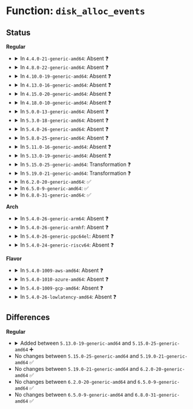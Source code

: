 # Function: <code>disk_alloc_events</code>

## Status
<b>Regular</b>
<ul>
<li>
<details>
<summary>In <code>4.4.0-21-generic-amd64</code>: Absent ❓</summary>

```json
{
  "name": "disk_alloc_events",
  "collision_type": "Unique Static",
  "inline_type": "Full",
  "funcs": [
    {
      "addr": 18446744071582822447,
      "name": "disk_alloc_events",
      "external": false,
      "loc": "block/genhd.c:1787",
      "file": "block/genhd.c",
      "inline": "not declared, inlined",
      "caller_inline": [
        "block/genhd.c:add_disk"
      ],
      "caller_func": []
    }
  ],
  "symbols": []
}
```
</details>
</li>
<li>
<details>
<summary>In <code>4.8.0-22-generic-amd64</code>: Absent ❓</summary>

```json
{
  "name": "disk_alloc_events",
  "collision_type": "Unique Static",
  "inline_type": "Full",
  "funcs": [
    {
      "addr": 18446744071583101691,
      "name": "disk_alloc_events",
      "external": false,
      "loc": "block/genhd.c:1811",
      "file": "block/genhd.c",
      "inline": "not declared, inlined",
      "caller_inline": [
        "block/genhd.c:device_add_disk"
      ],
      "caller_func": []
    }
  ],
  "symbols": []
}
```
</details>
</li>
<li>
<details>
<summary>In <code>4.10.0-19-generic-amd64</code>: Absent ❓</summary>

```json
{
  "name": "disk_alloc_events",
  "collision_type": "Unique Static",
  "inline_type": "Full",
  "funcs": [
    {
      "addr": 18446744071583213211,
      "name": "disk_alloc_events",
      "external": false,
      "loc": "block/genhd.c:1811",
      "file": "block/genhd.c",
      "inline": "not declared, inlined",
      "caller_inline": [
        "block/genhd.c:device_add_disk"
      ],
      "caller_func": []
    }
  ],
  "symbols": []
}
```
</details>
</li>
<li>
<details>
<summary>In <code>4.13.0-16-generic-amd64</code>: Absent ❓</summary>

```json
{
  "name": "disk_alloc_events",
  "collision_type": "Unique Static",
  "inline_type": "Full",
  "funcs": [
    {
      "addr": 18446744071583271263,
      "name": "disk_alloc_events",
      "external": false,
      "loc": "block/genhd.c:1834",
      "file": "block/genhd.c",
      "inline": "not declared, inlined",
      "caller_inline": [
        "block/genhd.c:device_add_disk"
      ],
      "caller_func": []
    }
  ],
  "symbols": []
}
```
</details>
</li>
<li>
<details>
<summary>In <code>4.15.0-20-generic-amd64</code>: Absent ❓</summary>

```json
{
  "name": "disk_alloc_events",
  "collision_type": "Unique Static",
  "inline_type": "Full",
  "funcs": [
    {
      "addr": 18446744071583451368,
      "name": "disk_alloc_events",
      "external": false,
      "loc": "block/genhd.c:1918",
      "file": "block/genhd.c",
      "inline": "not declared, inlined",
      "caller_inline": [
        "block/genhd.c:device_add_disk"
      ],
      "caller_func": []
    }
  ],
  "symbols": []
}
```
</details>
</li>
<li>
<details>
<summary>In <code>4.18.0-10-generic-amd64</code>: Absent ❓</summary>

```json
{
  "name": "disk_alloc_events",
  "collision_type": "Unique Static",
  "inline_type": "Full",
  "funcs": [
    {
      "addr": 18446744071583662603,
      "name": "disk_alloc_events",
      "external": false,
      "loc": "block/genhd.c:1953",
      "file": "block/genhd.c",
      "inline": "not declared, inlined",
      "caller_inline": [
        "block/genhd.c:__device_add_disk"
      ],
      "caller_func": []
    }
  ],
  "symbols": []
}
```
</details>
</li>
<li>
<details>
<summary>In <code>5.0.0-13-generic-amd64</code>: Absent ❓</summary>

```json
{
  "name": "disk_alloc_events",
  "collision_type": "Unique Static",
  "inline_type": "Full",
  "funcs": [
    {
      "addr": 18446744071583769397,
      "name": "disk_alloc_events",
      "external": false,
      "loc": "block/genhd.c:1978",
      "file": "block/genhd.c",
      "inline": "not declared, inlined",
      "caller_inline": [
        "block/genhd.c:__device_add_disk"
      ],
      "caller_func": []
    }
  ],
  "symbols": []
}
```
</details>
</li>
<li>
<details>
<summary>In <code>5.3.0-18-generic-amd64</code>: Absent ❓</summary>

```json
{
  "name": "disk_alloc_events",
  "collision_type": "Unique Static",
  "inline_type": "Full",
  "funcs": [
    {
      "addr": 18446744071583958875,
      "name": "disk_alloc_events",
      "external": false,
      "loc": "block/genhd.c:2008",
      "file": "block/genhd.c",
      "inline": "not declared, inlined",
      "caller_inline": [
        "block/genhd.c:__device_add_disk"
      ],
      "caller_func": []
    }
  ],
  "symbols": []
}
```
</details>
</li>
<li>
<details>
<summary>In <code>5.4.0-26-generic-amd64</code>: Absent ❓</summary>

```json
{
  "name": "disk_alloc_events",
  "collision_type": "Unique Static",
  "inline_type": "Full",
  "funcs": [
    {
      "addr": 18446744071584062398,
      "name": "disk_alloc_events",
      "external": false,
      "loc": "block/genhd.c:2017",
      "file": "block/genhd.c",
      "inline": "not declared, inlined",
      "caller_inline": [
        "block/genhd.c:__device_add_disk"
      ],
      "caller_func": []
    }
  ],
  "symbols": []
}
```
</details>
</li>
<li>
<details>
<summary>In <code>5.8.0-25-generic-amd64</code>: Absent ❓</summary>

```json
{
  "name": "disk_alloc_events",
  "collision_type": "Unique Static",
  "inline_type": "Full",
  "funcs": [
    {
      "addr": 18446744071584459374,
      "name": "disk_alloc_events",
      "external": false,
      "loc": "block/genhd.c:2216",
      "file": "block/genhd.c",
      "inline": "not declared, inlined",
      "caller_inline": [
        "block/genhd.c:__device_add_disk"
      ],
      "caller_func": []
    }
  ],
  "symbols": []
}
```
</details>
</li>
<li>
<details>
<summary>In <code>5.11.0-16-generic-amd64</code>: Absent ❓</summary>

```json
{
  "name": "disk_alloc_events",
  "collision_type": "Unique Static",
  "inline_type": "Full",
  "funcs": [
    {
      "addr": 18446744071584574917,
      "name": "disk_alloc_events",
      "external": false,
      "loc": "block/genhd.c:2087",
      "file": "block/genhd.c",
      "inline": "not declared, inlined",
      "caller_inline": [
        "block/genhd.c:__device_add_disk"
      ],
      "caller_func": []
    }
  ],
  "symbols": []
}
```
</details>
</li>
<li>
<details>
<summary>In <code>5.13.0-19-generic-amd64</code>: Absent ❓</summary>

```json
{
  "name": "disk_alloc_events",
  "collision_type": "Unique Static",
  "inline_type": "Full",
  "funcs": [
    {
      "addr": 18446744071584607563,
      "name": "disk_alloc_events",
      "external": false,
      "loc": "block/genhd.c:1792",
      "file": "block/genhd.c",
      "inline": "not declared, inlined",
      "caller_inline": [
        "block/genhd.c:__device_add_disk"
      ],
      "caller_func": []
    }
  ],
  "symbols": []
}
```
</details>
</li>
<li>
<details>
<summary>In <code>5.15.0-25-generic-amd64</code>: Transformation ❓</summary>

```c
int disk_alloc_events(struct gendisk * disk)
```

```json
{
  "name": "disk_alloc_events",
  "collision_type": "Unique Global",
  "inline_type": "No",
  "funcs": [
    {
      "addr": 0,
      "name": "disk_alloc_events",
      "external": true,
      "loc": "block/disk-events.c:447",
      "file": "block/disk-events.c",
      "inline": "seen, unknown",
      "caller_inline": [],
      "caller_func": [
        "block/genhd.c:device_add_disk"
      ]
    }
  ],
  "symbols": [
    {
      "addr": 18446744071592319951,
      "name": "disk_alloc_events.cold",
      "section": ".text",
      "bind": "STB_LOCAL",
      "size": 28
    },
    {
      "addr": 18446744071585067024,
      "name": "disk_alloc_events",
      "section": ".text",
      "bind": "STB_GLOBAL",
      "size": 233
    }
  ]
}
```
</details>
</li>
<li>
<details>
<summary>In <code>5.19.0-21-generic-amd64</code>: Transformation ❓</summary>

```c
int disk_alloc_events(struct gendisk * disk)
```

```json
{
  "name": "disk_alloc_events",
  "collision_type": "Unique Global",
  "inline_type": "No",
  "funcs": [
    {
      "addr": 0,
      "name": "disk_alloc_events",
      "external": true,
      "loc": "block/disk-events.c:447",
      "file": "block/disk-events.c",
      "inline": "seen, unknown",
      "caller_inline": [],
      "caller_func": [
        "block/genhd.c:device_add_disk"
      ]
    }
  ],
  "symbols": [
    {
      "addr": 18446744071594104415,
      "name": "disk_alloc_events.cold",
      "section": ".text",
      "bind": "STB_LOCAL",
      "size": 27
    },
    {
      "addr": 18446744071585790400,
      "name": "disk_alloc_events",
      "section": ".text",
      "bind": "STB_GLOBAL",
      "size": 240
    }
  ]
}
```
</details>
</li>
<li>
<details>
<summary>In <code>6.2.0-20-generic-amd64</code>: ✅</summary>

```c
int disk_alloc_events(struct gendisk * disk)
```

```json
{
  "name": "disk_alloc_events",
  "collision_type": "Unique Global",
  "inline_type": "No",
  "funcs": [
    {
      "addr": 18446744071586571168,
      "name": "disk_alloc_events",
      "external": true,
      "loc": "block/disk-events.c:447",
      "file": "block/disk-events.c",
      "inline": "seen, unknown",
      "caller_inline": [],
      "caller_func": [
        "block/genhd.c:device_add_disk"
      ]
    }
  ],
  "symbols": [
    {
      "addr": 18446744071586571168,
      "name": "disk_alloc_events",
      "section": ".text",
      "bind": "STB_GLOBAL",
      "size": 267
    }
  ]
}
```
</details>
</li>
<li>
<details>
<summary>In <code>6.5.0-9-generic-amd64</code>: ✅</summary>

```c
int disk_alloc_events(struct gendisk * disk)
```

```json
{
  "name": "disk_alloc_events",
  "collision_type": "Unique Global",
  "inline_type": "No",
  "funcs": [
    {
      "addr": 18446744071586828960,
      "name": "disk_alloc_events",
      "external": true,
      "loc": "block/disk-events.c:448",
      "file": "block/disk-events.c",
      "inline": "seen, unknown",
      "caller_inline": [],
      "caller_func": [
        "block/genhd.c:device_add_disk"
      ]
    }
  ],
  "symbols": [
    {
      "addr": 18446744071586828960,
      "name": "disk_alloc_events",
      "section": ".text",
      "bind": "STB_GLOBAL",
      "size": 267
    }
  ]
}
```
</details>
</li>
<li>
<details>
<summary>In <code>6.8.0-31-generic-amd64</code>: ✅</summary>

```c
int disk_alloc_events(struct gendisk * disk)
```

```json
{
  "name": "disk_alloc_events",
  "collision_type": "Unique Global",
  "inline_type": "No",
  "funcs": [
    {
      "addr": 18446744071587105984,
      "name": "disk_alloc_events",
      "external": true,
      "loc": "block/disk-events.c:432",
      "file": "block/disk-events.c",
      "inline": "seen, unknown",
      "caller_inline": [],
      "caller_func": [
        "block/genhd.c:device_add_disk"
      ]
    }
  ],
  "symbols": [
    {
      "addr": 18446744071587105984,
      "name": "disk_alloc_events",
      "section": ".text",
      "bind": "STB_GLOBAL",
      "size": 314
    }
  ]
}
```
</details>
</li>
</ul>
<b>Arch</b>
<ul>
<li>
<details>
<summary>In <code>5.4.0-26-generic-arm64</code>: Absent ❓</summary>

```json
{
  "name": "disk_alloc_events",
  "collision_type": "Unique Static",
  "inline_type": "Full",
  "funcs": [
    {
      "addr": 18446603336495904468,
      "name": "disk_alloc_events",
      "external": false,
      "loc": "block/genhd.c:2017",
      "file": "block/genhd.c",
      "inline": "not declared, inlined",
      "caller_inline": [
        "block/genhd.c:__device_add_disk"
      ],
      "caller_func": []
    }
  ],
  "symbols": []
}
```
</details>
</li>
<li>
<details>
<summary>In <code>5.4.0-26-generic-armhf</code>: Absent ❓</summary>

```json
{
  "name": "disk_alloc_events",
  "collision_type": "Unique Static",
  "inline_type": "Full",
  "funcs": [
    {
      "addr": 3229247136,
      "name": "disk_alloc_events",
      "external": false,
      "loc": "block/genhd.c:2017",
      "file": "block/genhd.c",
      "inline": "not declared, inlined",
      "caller_inline": [
        "block/genhd.c:__device_add_disk"
      ],
      "caller_func": []
    }
  ],
  "symbols": []
}
```
</details>
</li>
<li>
<details>
<summary>In <code>5.4.0-26-generic-ppc64el</code>: Absent ❓</summary>

```json
{
  "name": "disk_alloc_events",
  "collision_type": "Unique Static",
  "inline_type": "Full",
  "funcs": [
    {
      "addr": 13835058055290112228,
      "name": "disk_alloc_events",
      "external": false,
      "loc": "block/genhd.c:2017",
      "file": "block/genhd.c",
      "inline": "not declared, inlined",
      "caller_inline": [
        "block/genhd.c:__device_add_disk"
      ],
      "caller_func": []
    }
  ],
  "symbols": []
}
```
</details>
</li>
<li>
<details>
<summary>In <code>5.4.0-24-generic-riscv64</code>: Absent ❓</summary>

```json
{
  "name": "disk_alloc_events",
  "collision_type": "Unique Static",
  "inline_type": "Full",
  "funcs": [
    {
      "addr": 18446743936275019648,
      "name": "disk_alloc_events",
      "external": false,
      "loc": "block/genhd.c:2017",
      "file": "block/genhd.c",
      "inline": "not declared, inlined",
      "caller_inline": [
        "block/genhd.c:__device_add_disk"
      ],
      "caller_func": []
    }
  ],
  "symbols": []
}
```
</details>
</li>
</ul>
<b>Flavor</b>
<ul>
<li>
<details>
<summary>In <code>5.4.0-1009-aws-amd64</code>: Absent ❓</summary>

```json
{
  "name": "disk_alloc_events",
  "collision_type": "Unique Static",
  "inline_type": "Full",
  "funcs": [
    {
      "addr": 18446744071584031134,
      "name": "disk_alloc_events",
      "external": false,
      "loc": "block/genhd.c:2017",
      "file": "block/genhd.c",
      "inline": "not declared, inlined",
      "caller_inline": [
        "block/genhd.c:__device_add_disk"
      ],
      "caller_func": []
    }
  ],
  "symbols": []
}
```
</details>
</li>
<li>
<details>
<summary>In <code>5.4.0-1010-azure-amd64</code>: Absent ❓</summary>

```json
{
  "name": "disk_alloc_events",
  "collision_type": "Unique Static",
  "inline_type": "Full",
  "funcs": [
    {
      "addr": 18446744071583966926,
      "name": "disk_alloc_events",
      "external": false,
      "loc": "block/genhd.c:2017",
      "file": "block/genhd.c",
      "inline": "not declared, inlined",
      "caller_inline": [
        "block/genhd.c:__device_add_disk"
      ],
      "caller_func": []
    }
  ],
  "symbols": []
}
```
</details>
</li>
<li>
<details>
<summary>In <code>5.4.0-1009-gcp-amd64</code>: Absent ❓</summary>

```json
{
  "name": "disk_alloc_events",
  "collision_type": "Unique Static",
  "inline_type": "Full",
  "funcs": [
    {
      "addr": 18446744071584014894,
      "name": "disk_alloc_events",
      "external": false,
      "loc": "block/genhd.c:2017",
      "file": "block/genhd.c",
      "inline": "not declared, inlined",
      "caller_inline": [
        "block/genhd.c:__device_add_disk"
      ],
      "caller_func": []
    }
  ],
  "symbols": []
}
```
</details>
</li>
<li>
<details>
<summary>In <code>5.4.0-26-lowlatency-amd64</code>: Absent ❓</summary>

```json
{
  "name": "disk_alloc_events",
  "collision_type": "Unique Static",
  "inline_type": "Full",
  "funcs": [
    {
      "addr": 18446744071584117438,
      "name": "disk_alloc_events",
      "external": false,
      "loc": "block/genhd.c:2017",
      "file": "block/genhd.c",
      "inline": "not declared, inlined",
      "caller_inline": [
        "block/genhd.c:__device_add_disk"
      ],
      "caller_func": []
    }
  ],
  "symbols": []
}
```
</details>
</li>
</ul>

## Differences
<b>Regular</b>
<ul>
<li>
<details>
<summary>Added between <code>5.13.0-19-generic-amd64</code> and <code>5.15.0-25-generic-amd64</code> ➕</summary>

```c
int disk_alloc_events(struct gendisk * disk)
```
</details>
</li>
<li>
No changes between <code>5.15.0-25-generic-amd64</code> and <code>5.19.0-21-generic-amd64</code> ✅
</li>
<li>
No changes between <code>5.19.0-21-generic-amd64</code> and <code>6.2.0-20-generic-amd64</code> ✅
</li>
<li>
No changes between <code>6.2.0-20-generic-amd64</code> and <code>6.5.0-9-generic-amd64</code> ✅
</li>
<li>
No changes between <code>6.5.0-9-generic-amd64</code> and <code>6.8.0-31-generic-amd64</code> ✅
</li>
</ul>
